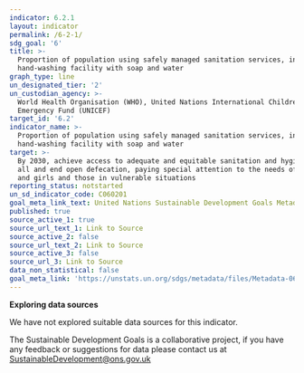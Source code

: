 ```yaml
---
indicator: 6.2.1
layout: indicator
permalink: /6-2-1/
sdg_goal: '6'
title: >-
  Proportion of population using safely managed sanitation services, including a
  hand-washing facility with soap and water
graph_type: line
un_designated_tier: '2'
un_custodian_agency: >-
  World Health Organisation (WHO), United Nations International Children's
  Emergency Fund (UNICEF)
target_id: '6.2'
indicator_name: >-
  Proportion of population using safely managed sanitation services, including a
  hand-washing facility with soap and water
target: >-
  By 2030, achieve access to adequate and equitable sanitation and hygiene for
  all and end open defecation, paying special attention to the needs of women
  and girls and those in vulnerable situations
reporting_status: notstarted
un_sd_indicator_code: C060201
goal_meta_link_text: United Nations Sustainable Development Goals Metadata (pdf 428kB)
published: true
source_active_1: true
source_url_text_1: Link to Source
source_active_2: false
source_url_text_2: Link to Source
source_active_3: false
source_url_3: Link to Source
data_non_statistical: false
goal_meta_link: 'https://unstats.un.org/sdgs/metadata/files/Metadata-06-02-01.pdf'
---
```

**Exploring data sources**  

We have not explored suitable data sources for this indicator. 

The Sustainable Development Goals is a collaborative project, if you have any feedback or suggestions for data please contact us at <SustainableDevelopment@ons.gov.uk>
